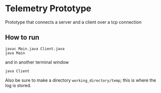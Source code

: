 # Telemetry Prototype

Prototype that connects a server and a client over a tcp connection

## How to run
```
javac Main.java Client.java
java Main
```
and in another terminal window

```
java Client
```
Also be sure to make a directory `working_directory/temp`; this is where the log is stored.
